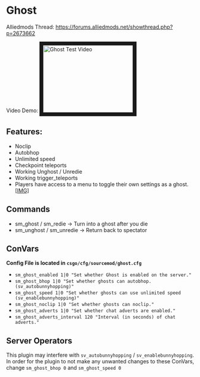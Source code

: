 # Ghost
Alliedmods Thread: https://forums.alliedmods.net/showthread.php?p=2673662

Video Demo: <a href="http://www.youtube.com/watch?feature=player_embedded&v=8T07u3TYINM
" target="_blank"><img src="http://img.youtube.com/vi/8T07u3TYINM/0.jpg" 
alt="Ghost Test Video" width="240" height="180" border="10" /></a>
## Features:
* Noclip
* Autobhop
* Unlimited speed
* Checkpoint teleports
* Working Unghost / Unredie
* Working trigger_teleports
* Players have access to a menu to toggle their own settings as a ghost. [\[IMG\]](https://i.imgur.com/AcEPss2.png)

## Commands
* sm_ghost / sm_redie -> Turn into a ghost after you die
* sm_unghost / sm_unredie -> Return back to spectator

## ConVars
**Config File is located in `csgo/cfg/sourcemod/ghost.cfg`**
* `sm_ghost_enabled 1|0 "Set whether Ghost is enabled on the server."`
* `sm_ghost_bhop 1|0 "Set whether ghosts can autobhop. (sv_autobunnyhopping)"`
* `sm_ghost_speed 1|0 "Set whether ghosts can use unlimited speed (sv_enablebunnyhopping)"`
* `sm_ghost_noclip 1|0 "Set whether ghosts can noclip."`
* `sm_ghost_adverts 1|0 "Set whether chat adverts are enabled."`
* `sm_ghost_adverts_interval 120 "Interval (in seconds) of chat adverts."`

## Server Operators
This plugin may interfere with `sv_autobunnyhopping` / `sv_enablebunnyhopping`. In order for the plugin to not make any unwanted changes to these ConVars, change `sm_ghost_bhop 0` and `sm_ghost_speed 0` 
